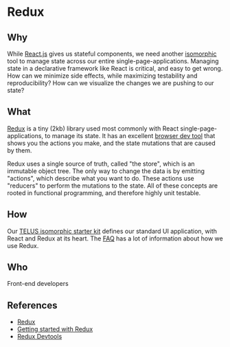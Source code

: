 # Redux

## Why

While [React.js](react.md) gives us stateful components, we need another [isomorphic](isomorphic.md) tool to manage state across our entire single-page-applications. Managing state in a declarative framework like React is critical, and easy to get wrong. How can we minimize side effects, while maximizing testability and reproducibility? How can we visualize the changes we are pushing to our state?

## What

[Redux](http://redux.js.org/) is a tiny (2kb) library used most commonly with React single-page-applications, to manage its state. It has an excellent [browser dev tool](https://github.com/gaearon/redux-devtools) that shows you the actions you make, and the state mutations that are caused by them.

Redux uses a single source of truth, called "the store", which is an immutable object tree. The only way to change the data is by emitting "actions", which describe what you want to do. These actions use "reducers" to perform the mutations to the state. All of these concepts are rooted in functional programming, and therefore highly unit testable.

## How

Our [TELUS isomorphic starter kit](https://github.com/telusdigital/telus-isomorphic-starter-kit) defines our standard UI application, with React and Redux at its heart. The [FAQ](https://github.com/telusdigital/telus-isomorphic-starter-kit/tree/master/ui#faq) has a lot of information about how we use Redux.

## Who

Front-end developers

## References

- [Redux](http://redux.js.org/)
- [Getting started with Redux](https://egghead.io/courses/getting-started-with-redux)
- [Redux Devtools](https://github.com/gaearon/redux-devtools)